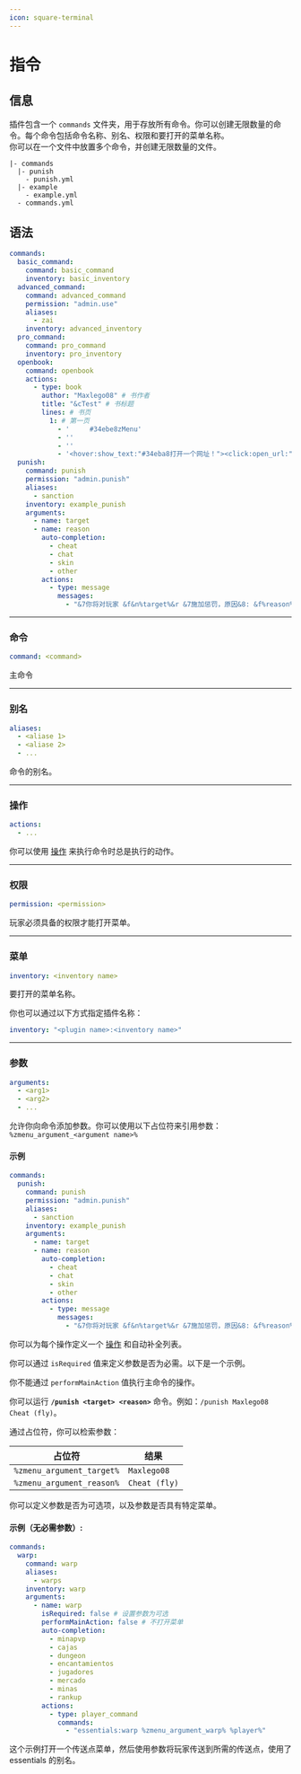 ```yaml
---
icon: square-terminal
---
```


# 指令

## 信息

插件包含一个 `commands` 文件夹，用于存放所有命令。你可以创建无限数量的命令。每个命令包括命令名称、别名、权限和要打开的菜单名称。\
你可以在一个文件中放置多个命令，并创建无限数量的文件。

```
|- commands
  |- punish
    - punish.yml
  |- example
    - example.yml    
  - commands.yml
```

## 语法

```yaml
commands:
  basic_command:
    command: basic_command
    inventory: basic_inventory
  advanced_command:
    command: advanced_command
    permission: "admin.use"
    aliases:
      - zai
    inventory: advanced_inventory
  pro_command:
    command: pro_command
    inventory: pro_inventory
  openbook:
    command: openbook
    actions:
      - type: book
        author: "Maxlego08" # 书作者
        title: "&cTest" # 书标题
        lines: # 书页
          1: # 第一页
            - '     #34ebe8zMenu'
            - ''
            - ''
            - '<hover:show_text:"#34eba8打开一个网址！"><click:open_url:"https://minecraft-inventory-builder.com/">#f0af24打开网址<reset>'
  punish:
    command: punish
    permission: "admin.punish"
    aliases:
      - sanction
    inventory: example_punish
    arguments:
      - name: target
      - name: reason
        auto-completion:
          - cheat
          - chat
          - skin
          - other
        actions:
          - type: message
            messages:
              - "&7你将对玩家 &f&n%target%&r &7施加惩罚，原因&8: &f%reason%"            
```

***

### 命令

```yaml
command: <command>
```

主命令

***

### 别名

```yaml
aliases:
  - <aliase 1>
  - <aliase 2>
  - ...
```

命令的别名。

***

### 操作

```yaml
actions:
  - ...  
```

你可以使用 [操作](buttons/actions.md) 来执行命令时总是执行的动作。

***

### 权限

```yaml
permission: <permission>
```

玩家必须具备的权限才能打开菜单。

***

### 菜单

```yaml
inventory: <inventory name>
```

要打开的菜单名称。

你也可以通过以下方式指定插件名称：

```yaml
inventory: "<plugin name>:<inventory name>"
```

***

### 参数

```yaml
arguments:
  - <arg1>
  - <arg2>
  - ...
```

允许你向命令添加参数。你可以使用以下占位符来引用参数：`%zmenu_argument_<argument name>%`&#x20;

#### 示例

```yaml
commands:
  punish:
    command: punish
    permission: "admin.punish"
    aliases:
      - sanction
    inventory: example_punish
    arguments:
      - name: target
      - name: reason
        auto-completion:
          - cheat
          - chat
          - skin
          - other
        actions:
          - type: message
            messages:
              - "&7你将对玩家 &f&n%target%&r &7施加惩罚，原因&8: &f%reason%"
```

你可以为每个操作定义一个 [操作](buttons/actions.md) 和自动补全列表。

你可以通过 `isRequired` 值来定义参数是否为必需。以下是一个示例。

你不能通过 `performMainAction` 值执行主命令的操作。

你可以运行 **`/punish <target> <reason>`** 命令。例如：`/punish Maxlego08 Cheat (fly)`。

通过占位符，你可以检索参数：

| 占位符                   | 结果        |
| ------------------------ | ----------- |
| `%zmenu_argument_target%` | `Maxlego08` |
| `%zmenu_argument_reason%` | `Cheat (fly)` |

你可以定义参数是否为可选项，以及参数是否具有特定菜单。

#### 示例（无必需参数）:

```yaml
commands:
  warp:
    command: warp
    aliases:
      - warps
    inventory: warp
    arguments:
      - name: warp
        isRequired: false # 设置参数为可选
        performMainAction: false # 不打开菜单
        auto-completion:
          - minapvp
          - cajas
          - dungeon
          - encantamientos
          - jugadores
          - mercado
          - minas
          - rankup
        actions:
          - type: player_command
            commands:
              - "essentials:warp %zmenu_argument_warp% %player%"
```

这个示例打开一个传送点菜单，然后使用参数将玩家传送到所需的传送点，使用了 essentials 的别名。
